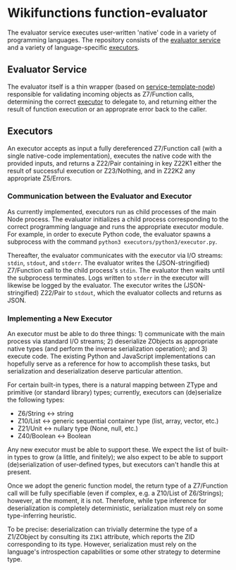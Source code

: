 <a href='introduction'></a>
# Wikifunctions function-evaluator

The evaluator service executes user-written 'native' code in a variety of programming languages.
The repository consists of the [evaluator service](#evaluator-service) and a
variety of language-specific [executors](#executors).

<a href='evaluator-service'></a>
## Evaluator Service
The evaluator itself is a thin wrapper (based on [service-template-node](https://www.mediawiki.org/wiki/ServiceTemplateNode))
responsible for validating incoming objects as Z7/Function calls, determining the correct
[executor](#executors) to delegate to, and returning either the result of
function execution or an approprate error back to the caller.

<a href='executors'></a>
## Executors
An executor accepts as input a fully dereferenced Z7/Function call (with a single native-code implementation),
executes the native code with the provided inputs, and returns a Z22/Pair containing
in key Z22K1 either the result of successful execution or Z23/Nothing, and in Z22K2 any appropriate Z5/Errors.

### Communication between the Evaluator and Executor
As currently implemented, executors run as child processes of the main Node
process. The evaluator initializes a child process corresponding to the correct
programming language and runs the appropriate executor module. For example,
in order to execute Python code, the evaluator spawns a subprocess with the
command `python3 executors/python3/executor.py`.

Thereafter, the evaluator communicates with the executor via I/O streams:
`stdin`, `stdout`, and `stderr`. The evaluator writes the (JSON-stringified)
Z7/Function call to the child process's `stdin`. The evaluator then waits until the
subprocess terminates. Logs written to `stderr` in the executor will likewise
be logged by the evaluator. The executor writes the (JSON-stringified) Z22/Pair
to `stdout`, which the evaluator collects and returns as JSON.

### Implementing a New Executor
An executor must be able to do three things: 1) communicate with the main
process via standard I/O streams; 2) deserialize ZObjects as appropriate native
types (and perform the inverse serialization operation); and 3) execute code.
The existing Python and JavaScript implementations can hopefully serve as a
reference for how to accomplish these tasks, but serialization and deserialization
deserve particular attention.

For certain built-in types, there is a natural mapping between ZType and
primitive (or standard library) types; currently, executors can (de)serialize
the following types:

- Z6/String    <-> string
- Z10/List     <-> generic sequential container type (list, array, vector, etc.)
- Z21/Unit     <-> nullary type (None, null, etc.)
- Z40/Boolean  <-> Boolean

Any new executor must be able to support these. We expect the list of built-in
types to grow (a little, and finitely); we also expect to be able to support
(de)serialization of user-defined types, but executors can't handle this at
present.

Once we adopt the generic function model, the return type of a Z7/Function call will be fully
specifiable (even if complex, e.g. a Z10/List of Z6/Strings); however, at the moment, it is not.
Therefore, while type inference for deserialization is completely deterministic,
serialization must rely on some type-inferring heuristic.

To be precise: deserialization can trivially determine the type of a Z1/ZObject by
consulting its `Z1K1` attribute, which reports the ZID corresponding to its type.
However, serialization must rely on the language's introspection capabilities
or some other strategy to determine type.
